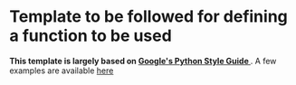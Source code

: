# Template to be followed for defining a function to be used
**This template is largely based on [Google's Python Style Guide
](https://google.github.io/styleguide/pyguide.html#383-functions-and-methods)** . A few examples are available [here](https://sphinxcontrib-napoleon.readthedocs.io/en/latest/example_google.html)
